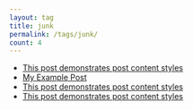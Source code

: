 ```yaml
---
layout: tag
title: junk
permalink: /tags/junk/
count: 4
---
```


- [This post demonstrates post content styles](/jekyll-theme-yat/junk/2017/05/20/this-post-demonstrates-post-content-styles.html)
- [My Example Post](/jekyll-theme-yat/junk/2016/08/12/my-example-post.html)
- [This post demonstrates post content styles](http://christham.net/minima/junk/2016/05/20/this-post-demonstrates-post-content-styles.html)
- [This post demonstrates post content styles](https://coog.ie/oscailte/blog/2016/05/20/this-post-demonstrates-post-content-styles/)
